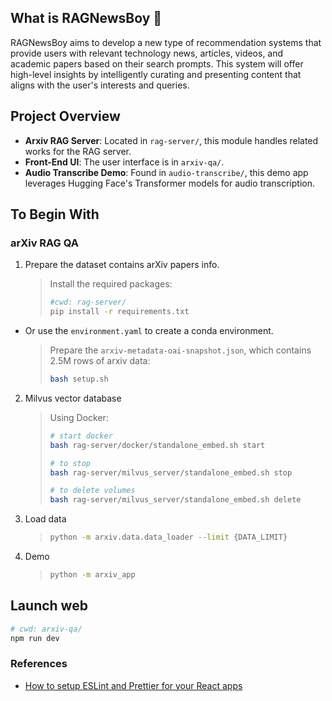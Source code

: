 ## What is RAGNewsBoy 📆

RAGNewsBoy aims to develop a new type of recommendation systems that provide users with relevant technology news, articles, videos, and academic papers based on their search prompts. This system will offer high-level insights by intelligently curating and presenting content that aligns with the user's interests and queries.

## Project Overview

- **Arxiv RAG Server**: Located in `rag-server/`, this module handles related works for the RAG server.
- **Front-End UI**: The user interface is in `arxiv-qa/`.
- **Audio Transcribe Demo**: Found in `audio-transcribe/`, this demo app leverages Hugging Face's Transformer models for audio transcription.

## To Begin With

### arXiv RAG QA

1. Prepare the dataset contains arXiv papers info.

   > Install the required packages:
   >
   > ```bash
   > #cwd: rag-server/
   > pip install -r requirements.txt
   > ```

- Or use the `environment.yaml` to create a conda environment.

   > Prepare the `arxiv-metadata-oai-snapshot.json`, which contains 2.5M rows of arxiv data:
   >
   > ```bash
   > bash setup.sh
   > ```

2. Milvus vector database

   > Using Docker:
   >
   > ```bash
   > # start docker
   > bash rag-server/docker/standalone_embed.sh start
   > 
   > # to stop
   > bash rag-server/milvus_server/standalone_embed.sh stop
   >
   > # to delete volumes
   > bash rag-server/milvus_server/standalone_embed.sh delete
   >
   > ```

3. Load data
   > ```bash
   > python -m arxiv.data.data_loader --limit {DATA_LIMIT}
   > ```

4. Demo
   > ```bash
   > python -m arxiv_app
   > ```

## Launch web 

```bash
# cwd: arxiv-qa/
npm run dev
```

### References

- [How to setup ESLint and Prettier for your React apps](https://dev.to/thomaslombart/how-to-setup-eslint-and-prettier-for-your-react-apps-1n42)
